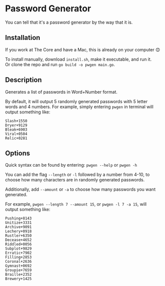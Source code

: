 # Password Generator
You can tell that it's a password generator by the way that it is.  

## Installation
If you work at The Core and have a Mac, this is already on your computer 😊  

To install manually, download `install.sh`, make it executable, and run it.  
Or clone the repo and run `go build -o pwgen main.go`.  

## Description
Generates a list of passwords in Word+Number format.  

By default, it will output 5 randomly generated passwords with 5 letter words and 4 numbers. For example, simply entering `pwgen` in terminal will output something like:  
```
Slash+1550
Dryer+9129
Bleak+6903
Viral+0504
Relic+0281
```

## Options
Quick syntax can be found by entering: `pwgen --help` or `pwgen -h`  

You can add the flag `--length` or `-l` followed by a number from 4-10, to choose how many characters are in randomly generated passwords.  

Additionally, add `--amount` or `-a` to choose how many passwords you want generated.  

For example, `pwgen --length 7 --amount 15`, or `pwgen -l 7 -a 15`, will output something like:  
```
Pushing+8143
Unitize+3331
Archive+9091
Lechery+0918
Rustler+6350
Decease+4652
Riddled+0056
Subplot+9829
Erratic+7902
Filling+2853
Coronal+2636
Gymnast+0692
Groupie+7659
Braille+2352
Brewery+1425
```

